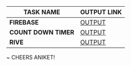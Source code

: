 |**TASK NAME**|**OUTPUT LINK**|
|------|------|
|**FIREBASE**| [OUTPUT](https://aniket126.github.io/cognizance-tasks/Task-2-Open%20Source/Firebase/index.html)|
|**COUNT DOWN TIMER**| [OUTPUT](https://aniket126.github.io/cognizance-tasks/Task-2-Open%20Source/Timer/index.html)|
|**RIVE**| [OUTPUT](https://aniket126.github.io/cognizance-tasks/Task-2-Open%20Source/RIVE%20ANIMATION/index.html)|

~ CHEERS ANIKET!
